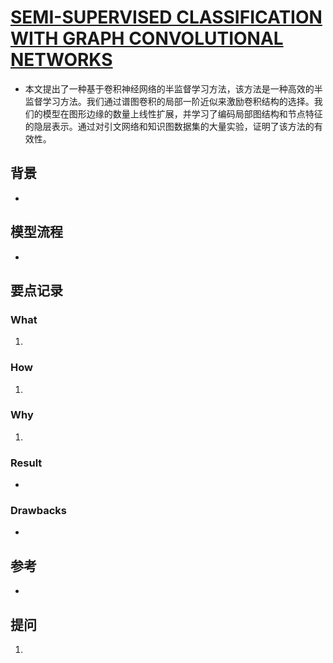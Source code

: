 # [SEMI-SUPERVISED CLASSIFICATION WITH GRAPH CONVOLUTIONAL NETWORKS](https://arxiv.org/pdf/1609.02907.pdf)
- 本文提出了一种基于卷积神经网络的半监督学习方法，该方法是一种高效的半监督学习方法。我们通过谱图卷积的局部一阶近似来激励卷积结构的选择。我们的模型在图形边缘的数量上线性扩展，并学习了编码局部图结构和节点特征的隐层表示。通过对引文网络和知识图数据集的大量实验，证明了该方法的有效性。
## 背景
- 
## 模型流程
- 
## 要点记录
### What
1. 
### How
1.
### Why
1.
### Result
- 
### Drawbacks
- 
## 参考
- 
## 提问
1. 
